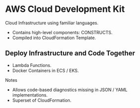 # AWS Cloud Development Kit

Cloud Infrastructure using familiar languages.

* Contains high-level components: CONSTRUCTS.
* Compiled into CloudFormation Template.

## Deploy Infrastructure and Code Together

* Lambda Functions.
* Docker Containers in ECS / EKS.

Notes

* Allows code-based diagnostics missing in JSON / YAML implementations.
* Superset of CloudFormation.
